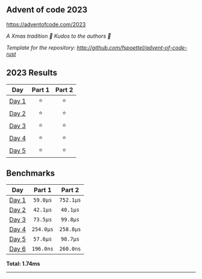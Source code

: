 ## Advent of code 2023

https://adventofcode.com/2023

_A Xmas tradition 🎅 Kudos to the authors 🎉_


_Template for the repository: http://github.com/fspoettel/advent-of-code-rust_


<!--- advent_readme_stars table --->
## 2023 Results

| Day | Part 1 | Part 2 |
| :---: | :---: | :---: |
| [Day 1](https://adventofcode.com/2023/day/1) | ⭐ | ⭐ |
| [Day 2](https://adventofcode.com/2023/day/2) | ⭐ | ⭐ |
| [Day 3](https://adventofcode.com/2023/day/3) | ⭐ | ⭐ |
| [Day 4](https://adventofcode.com/2023/day/4) | ⭐ | ⭐ |
| [Day 5](https://adventofcode.com/2023/day/5) | ⭐ | ⭐ |
<!--- advent_readme_stars table --->

<!--- benchmarking table --->
## Benchmarks

| Day | Part 1 | Part 2 |
| :---: | :---: | :---:  |
| [Day 1](./src/bin/01.rs) | `59.0µs` | `752.1µs` |
| [Day 2](./src/bin/02.rs) | `42.1µs` | `40.1µs` |
| [Day 3](./src/bin/03.rs) | `73.5µs` | `99.8µs` |
| [Day 4](./src/bin/04.rs) | `254.0µs` | `258.8µs` |
| [Day 5](./src/bin/05.rs) | `57.6µs` | `98.7µs` |
| [Day 6](./src/bin/06.rs) | `196.0ns` | `260.0ns` |

**Total: 1.74ms**
<!--- benchmarking table --->

---
